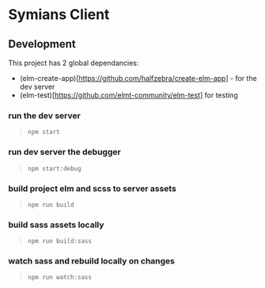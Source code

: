 # Symians Client

## Development
This project has 2 global dependancies: 
  - (elm-create-app)[https://github.com/halfzebra/create-elm-app] - for the dev server
  - (elm-test)[https://github.com/elmt-community/elm-test] for testing

### run the dev server
> `npm start`

### run dev server the debugger
> `npm start:debug`

### build project elm and scss to server assets
> `npm run build`

### build sass assets locally
> `npm run build:sass`

### watch sass and rebuild locally on changes
> `npm run watch:sass`
